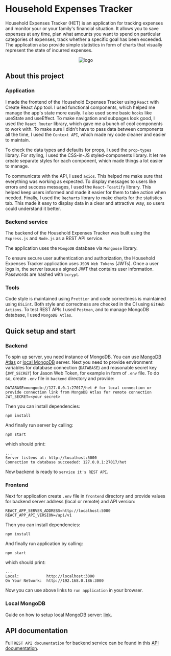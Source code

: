 # Household Expenses Tracker

Household Expenses Tracker (HET) is an application for tracking expenses and monitor your or your family's financial situation. It allows you to save expenses at any time, plan what amounts you want to spend on particular categories of expenses, track whether a specific goal has been exceeded. The application also provide simple statistics in form of charts that visually represent the state of incurred expenses.

<p align="center">
  <picture>
    <source media="(prefers-color-scheme: dark)" srcset="docs/logo-dark.png">
    <source media="(prefers-color-scheme: light)" srcset="docs/logo-light.png">
    <img alt="logo" src="docs/logo-dark.png width="450">
</picture>
</p>

## About this project

### Application

I made the frontend of the Household Expenses Tracker using `React` with Create React App tool. I used functional components, which helped me manage the app's state more easily. I also used some basic `hooks` like useState and useEffect. To make navigation and subpages look good, I used the `React Router` library, which gave me a bunch of cool components to work with. To make sure I didn't have to pass data between components all the time, I used the `Context API`, which made my code cleaner and easier to maintain.

To check the data types and defaults for props, I used the `prop-types` library. For styling, I used the CSS-in-JS styled-components library. It let me create separate styles for each component, which made things a lot easier to manage.

To communicate with the API, I used `axios`. This helped me make sure that everything was working as expected. To display messages to users like errors and success messages, I used the `React-Toastify` library. This helped keep users informed and made it easier for them to take action when needed. Finally, I used the `Recharts` library to make charts for the statistics tab. This made it easy to display data in a clear and attractive way, so users could understand it better.

### Backend service

The backend of the Household Expenses Tracker was built using the `Express.js` and `Node.js` as a REST API service.

The application uses the `MongoDB` database via `Mongoose` library.

To ensure secure user authentication and authorization, the Household Expenses Tracker application uses `JSON Web Tokens` (JWTs). Once a user logs in, the server issues a signed JWT that contains user information. Passwords are hashed with `bcrypt`.

### Tools

Code style is maintained using `Prettier` and code correctness is maintained using `ESLint`. Both style and correctness are checked in the CI using `GitHub Actions`. To test REST APIs I used `Postman`, and to manage MongoDB database, I used `MongoDB Atlas`.

## Quick setup and start

### Backend

To spin up server, you need instance of MongoDB. You can use [MongoDB Atlas](https://www.mongodb.com/atlas/database) or [local MongoDB](#local-mongodb) server. Next you need to provide environment variables for database connection (`DATABASE`) and reasonable secret key (`JWT_SECRET`) for Jason Web Token, for example in form of `.env` file. To do so, create `.env` file in `backend` directory and provide:

```plaintext
DATABASE=mongodb://127.0.0.1:27017/het # for local connection or provide connection link from MongoDB Atlas for remote connection
JWT_SECRET=<your secret>
```

Then you can install dependencies:

```shell
npm install
```

And finally run server by calling:

```shell
npm start
```

which should print:

```plaintext
...
Server listens at: http://localhost:5000
Connection to database succeeded: 127.0.0.1:27017/het
```

Now backend is ready to `service it's REST API`.

### Frontend

Next for application create `.env` file in `frontend` directory and provide values for backend server address (local or remote) and API version:

```plaintext
REACT_APP_SERVER_ADDRESS=http://localhost:5000
REACT_APP_API_VERSION=/api/v1
```

Then you can install dependencies:

```shell
npm install
```

And finally run application by calling:

```shell
npm start
```

which should print:

```plaintext
...
Local:            http://localhost:3000
On Your Network:  http://192.168.0.186:3000
```

Now you can use above links to `run application` in your browser.

### Local MongoDB

Guide on how to setup local MongoDB server: [link](https://zellwk.com/blog/local-mongodb/).

## API documentation

Full `REST API documentation` for backend service can be found in this [API documentation](docs/API.md).
